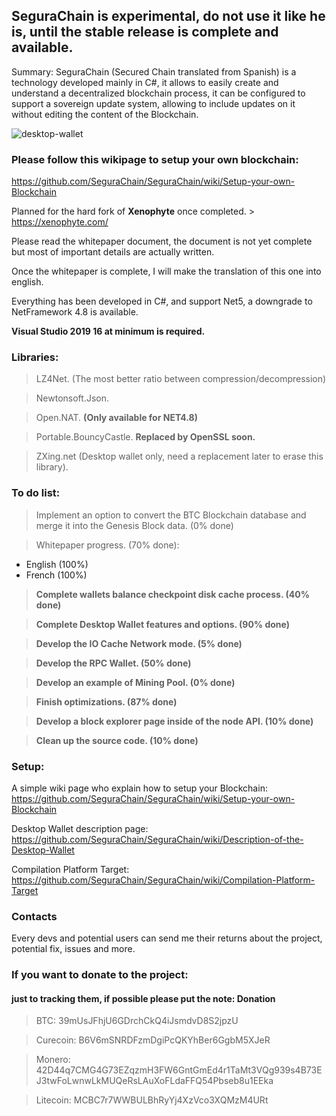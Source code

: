 <h2>SeguraChain is experimental, do not use it like he is, until the stable release is complete and available.</h2>

Summary: SeguraChain (Secured Chain translated from Spanish) is a technology developed mainly in C#,
it allows to easily create and understand a decentralized blockchain process, it can be configured to support a sovereign update system,
allowing to include updates on it without editing the content of the Blockchain. 

![desktop-wallet](https://user-images.githubusercontent.com/96837446/169908915-f7f41dfb-6aff-4a29-b2e7-65b18c398ad9.png)

<h3>Please follow this wikipage to setup your own blockchain:</h3>

https://github.com/SeguraChain/SeguraChain/wiki/Setup-your-own-Blockchain


Planned for the hard fork of **Xenophyte** once completed. > https://xenophyte.com/

Please read the whitepaper document, the document is not yet complete but most of important details are actually written.

Once the whitepaper is complete, I will make the translation of this one into english.

Everything has been developed in C#, and support Net5, a downgrade to NetFramework 4.8 is available.

<b>Visual Studio 2019 16 at minimum is required.</b>

 
<h3>Libraries:</h3>

> LZ4Net. (The most better ratio between compression/decompression)

> Newtonsoft.Json.

> Open.NAT. **(Only available for NET4.8)**

> Portable.BouncyCastle. **Replaced by OpenSSL soon.**

> ZXing.net (Desktop wallet only, need a replacement later to erase this library).

  
<h3>To do list:</h3>

> Implement an option to convert the BTC Blockchain database and merge it into the Genesis Block data. (0% done)

> Whitepaper progress. (70% done):

  - English (100%)
  - French (100%)

> **Complete wallets balance checkpoint disk cache process. (40% done)**

> **Complete Desktop Wallet features and options. (90% done)**

> **Develop the IO Cache Network mode. (5% done)**

> **Develop the RPC Wallet. (50% done)**

> **Develop an example of Mining Pool. (0% done)**

> **Finish optimizations. (87% done)**

> **Develop a block explorer page inside of the node API. (10% done)**

> **Clean up the source code. (10% done)**

<h3>Setup:</h3>

A simple wiki page who explain how to setup your Blockchain:
https://github.com/SeguraChain/SeguraChain/wiki/Setup-your-own-Blockchain

Desktop Wallet description page:
https://github.com/SeguraChain/SeguraChain/wiki/Description-of-the-Desktop-Wallet

Compilation Platform Target:
https://github.com/SeguraChain/SeguraChain/wiki/Compilation-Platform-Target

<h3>Contacts</h3>
  
Every devs and potential users can send me their returns about the project, potential fix, issues and more.
  
  
<h3>If you want to donate to the project:</h3>
<h4>just to tracking them, if possible please put the note: Donation</h4>

> BTC: 39mUsJFhjU6GDrchCkQ4iJsmdvD8S2jpzU

> Curecoin: B6V6mSNRDFzmDgiPcQKYhBer6GgbM5XJeR

> Monero: 42D44q7CMG4G73EZqzmH3FW6GntGmEd4r1TaMt3VQg939s4B73EJ3twFoLwnwLkMUQeRsLAuXoFLdaFFQ54Pbseb8u1EEka

> Litecoin: MCBC7r7WWBULBhRyYj4XzVco3XQMzM4URt


